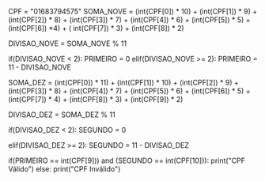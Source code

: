 CPF = "01683794575"
SOMA_NOVE = (int(CPF[0]) * 10) + (int(CPF[1]) * 9) + (int(CPF[2]) * 8) + (int(CPF[3]) * 7) + (int(CPF[4]) * 6) + (int(CPF[5]) * 5) + (int(CPF[6]) *4) + ( int(CPF[7]) * 3) + (int(CPF[8]) * 2)



DIVISAO_NOVE = SOMA_NOVE % 11

if(DIVISAO_NOVE < 2):
    PRIMEIRO = 0
elif(DIVISAO_NOVE >= 2):
    PRIMEIRO = 11 - DIVISAO_NOVE

SOMA_DEZ = (int(CPF[0]) * 11) + (int(CPF[1]) * 10) + (int(CPF[2]) * 9) + (int(CPF[3]) * 8) + (int(CPF[4]) * 7) + (int(CPF[5]) * 6) + (int(CPF[6]) * 5) + (int(CPF[7]) * 4) + (int(CPF[8]) * 3) + (int(CPF[9]) * 2)

DIVISAO_DEZ = SOMA_DEZ % 11

if(DIVISAO_DEZ < 2):
    SEGUNDO = 0

elif(DIVISAO_DEZ >= 2):
    SEGUNDO = 11 - DIVISAO_DEZ

if(PRIMEIRO == int(CPF[9])) and (SEGUNDO == int(CPF[10])):
    print("CPF Válido")
else:
    print("CPF Inválido")


